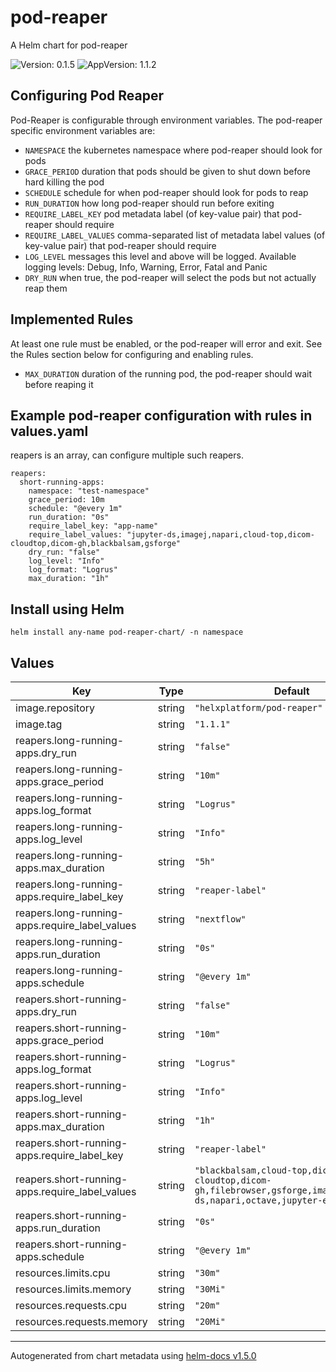 # pod-reaper

A Helm chart for pod-reaper

![Version: 0.1.5](https://img.shields.io/badge/Version-0.1.5-informational?style=flat-square) ![AppVersion: 1.1.2](https://img.shields.io/badge/AppVersion-1.1.2-informational?style=flat-square)

## Configuring Pod Reaper

Pod-Reaper is configurable through environment variables. The pod-reaper specific environment variables are:

- `NAMESPACE` the kubernetes namespace where pod-reaper should look for pods
- `GRACE_PERIOD` duration that pods should be given to shut down before hard killing the pod
- `SCHEDULE` schedule for when pod-reaper should look for pods to reap
- `RUN_DURATION` how long pod-reaper should run before exiting
- `REQUIRE_LABEL_KEY` pod metadata label (of key-value pair) that pod-reaper should require
- `REQUIRE_LABEL_VALUES` comma-separated list of metadata label values (of key-value pair) that pod-reaper should require
- `LOG_LEVEL` messages this level and above will be logged. Available logging levels: Debug, Info, Warning, Error, Fatal and Panic
- `DRY_RUN` when true, the pod-reaper will select the pods but not actually reap them

## Implemented Rules
At least one rule must be enabled, or the pod-reaper will error and exit. See the Rules section below for configuring and enabling rules.

- `MAX_DURATION` duration of the running pod, the pod-reaper should wait before reaping it

## Example pod-reaper configuration with rules in values.yaml

reapers is an array, can configure multiple such reapers.

```
reapers:
  short-running-apps:
    namespace: "test-namespace"
    grace_period: 10m
    schedule: "@every 1m"
    run_duration: "0s"
    require_label_key: "app-name"
    require_label_values: "jupyter-ds,imagej,napari,cloud-top,dicom-cloudtop,dicom-gh,blackbalsam,gsforge"
    dry_run: "false"
    log_level: "Info"
    log_format: "Logrus"
    max_duration: "1h"
 ```

 ## Install using Helm

 ```
 helm install any-name pod-reaper-chart/ -n namespace
```

## Values

| Key | Type | Default | Description |
|-----|------|---------|-------------|
| image.repository | string | `"helxplatform/pod-reaper"` |  |
| image.tag | string | `"1.1.1"` |  |
| reapers.long-running-apps.dry_run | string | `"false"` |  |
| reapers.long-running-apps.grace_period | string | `"10m"` |  |
| reapers.long-running-apps.log_format | string | `"Logrus"` |  |
| reapers.long-running-apps.log_level | string | `"Info"` |  |
| reapers.long-running-apps.max_duration | string | `"5h"` |  |
| reapers.long-running-apps.require_label_key | string | `"reaper-label"` |  |
| reapers.long-running-apps.require_label_values | string | `"nextflow"` |  |
| reapers.long-running-apps.run_duration | string | `"0s"` |  |
| reapers.long-running-apps.schedule | string | `"@every 1m"` |  |
| reapers.short-running-apps.dry_run | string | `"false"` |  |
| reapers.short-running-apps.grace_period | string | `"10m"` |  |
| reapers.short-running-apps.log_format | string | `"Logrus"` |  |
| reapers.short-running-apps.log_level | string | `"Info"` |  |
| reapers.short-running-apps.max_duration | string | `"1h"` |  |
| reapers.short-running-apps.require_label_key | string | `"reaper-label"` |  |
| reapers.short-running-apps.require_label_values | string | `"blackbalsam,cloud-top,dicom-cloudtop,dicom-gh,filebrowser,gsforge,imagej,jupyter-ds,napari,octave,jupyter-education"` |  |
| reapers.short-running-apps.run_duration | string | `"0s"` |  |
| reapers.short-running-apps.schedule | string | `"@every 1m"` |  |
| resources.limits.cpu | string | `"30m"` |  |
| resources.limits.memory | string | `"30Mi"` |  |
| resources.requests.cpu | string | `"20m"` |  |
| resources.requests.memory | string | `"20Mi"` |  |

----------------------------------------------
Autogenerated from chart metadata using [helm-docs v1.5.0](https://github.com/norwoodj/helm-docs/releases/v1.5.0)
